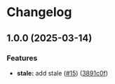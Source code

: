 # Changelog

## 1.0.0 (2025-03-14)


### Features

* **stale:** add stale ([#15](https://github.com/iExecBlockchainComputing/github-actions-workflows/issues/15)) ([3891c0f](https://github.com/iExecBlockchainComputing/github-actions-workflows/commit/3891c0f02e51699d9992cb277d2d62185bd48dfb))
